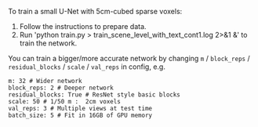 To train a small U-Net with 5cm-cubed sparse voxels:
1. Follow the instructions to prepare data. 
2. Run 'python train.py > train_scene_level_with_text_cont1.log 2>&1 &' to train the network.

You can train a bigger/more accurate network by changing `m` / `block_reps` / `residual_blocks` / `scale` / `val_reps` in config, e.g.
```
m: 32 # Wider network
block_reps: 2 # Deeper network
residual_blocks: True # ResNet style basic blocks
scale: 50 # 1/50 m :  2cm voxels
val_reps: 3 # Multiple views at test time
batch_size: 5 # Fit in 16GB of GPU memory
```
